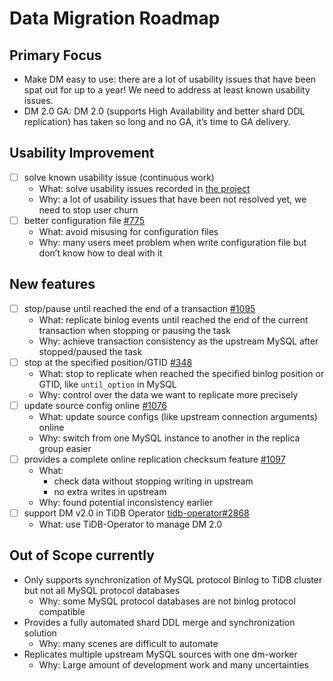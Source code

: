 # Data Migration Roadmap

## Primary Focus

- Make DM easy to use: there are a lot of usability issues that have been spat out for up to a year! We need to address at least known usability issues.
- DM 2.0 GA: DM 2.0 (supports High Availability and better shard DDL replication) has taken so long and no GA, it’s time to GA delivery.

## Usability Improvement

- [ ] solve known usability issue (continuous work)
  - What: solve usability issues recorded in [the project](https://github.com/pingcap/dm/projects/3)
  - Why: a lot of usability issues that have been not resolved yet, we need to stop user churn
- [ ] better configuration file [#775](https://github.com/pingcap/dm/issues/775)
  - What: avoid misusing for configuration files
  - Why: many users meet problem when write configuration file but don’t know how to deal with it

## New features

- [ ] stop/pause until reached the end of a transaction [#1095](https://github.com/pingcap/dm/issues/1095)
  - What: replicate binlog events until reached the end of the current transaction when stopping or pausing the task
  - Why: achieve transaction consistency as the upstream MySQL after stopped/paused the task
- [ ] stop at the specified position/GTID [#348](https://github.com/pingcap/dm/issues/348)
  - What: stop to replicate when reached the specified binlog position or GTID, like `until_option` in MySQL
  - Why: control over the data we want to replicate more precisely
- [ ] update source config online [#1076](https://github.com/pingcap/dm/issues/1076)
  - What: update source configs (like upstream connection arguments) online
  - Why: switch from one MySQL instance to another in the replica group easier
- [ ] provides a complete online replication checksum feature [#1097](https://github.com/pingcap/dm/issues/1097)
  - What:
    - check data without stopping writing in upstream
    - no extra writes in upstream
  - Why: found potential inconsistency earlier
- [ ] support DM v2.0 in TiDB Operator [tidb-operator#2868](https://github.com/pingcap/tidb-operator/issues/2868)
  - What: use TiDB-Operator to manage DM 2.0

## Out of Scope currently

- Only supports synchronization of MySQL protocol Binlog to TiDB cluster but not all MySQL protocol databases
  - Why: some MySQL protocol databases are not binlog protocol compatible
- Provides a fully automated shard DDL merge and synchronization solution
  - Why: many scenes are difficult to automate
- Replicates multiple upstream MySQL sources with one dm-worker
  - Why: Large amount of development work and many uncertainties
